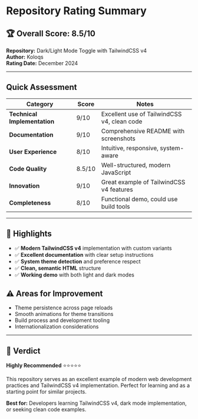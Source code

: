 # Repository Rating Summary

## 🏆 Overall Score: 8.5/10

**Repository:** Dark/Light Mode Toggle with TailwindCSS v4  
**Author:** Koloqs  
**Rating Date:** December 2024

---

## Quick Assessment

| Category | Score | Notes |
|----------|-------|-------|
| **Technical Implementation** | 9/10 | Excellent use of TailwindCSS v4, clean code |
| **Documentation** | 9/10 | Comprehensive README with screenshots |
| **User Experience** | 8/10 | Intuitive, responsive, system-aware |
| **Code Quality** | 8.5/10 | Well-structured, modern JavaScript |
| **Innovation** | 9/10 | Great example of TailwindCSS v4 features |
| **Completeness** | 8/10 | Functional demo, could use build tools |

---

## 🌟 Highlights

- ✅ **Modern TailwindCSS v4** implementation with custom variants
- ✅ **Excellent documentation** with clear setup instructions
- ✅ **System theme detection** and preference respect
- ✅ **Clean, semantic HTML** structure
- ✅ **Working demo** with both light and dark modes

## ⚠️ Areas for Improvement

- Theme persistence across page reloads
- Smooth animations for theme transitions
- Build process and development tooling
- Internationalization considerations

---

## 📝 Verdict

**Highly Recommended** ⭐⭐⭐⭐⭐

This repository serves as an excellent example of modern web development practices and TailwindCSS v4 implementation. Perfect for learning and as a starting point for similar projects.

**Best for:** Developers learning TailwindCSS v4, dark mode implementation, or seeking clean code examples.